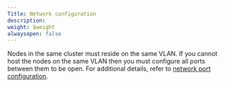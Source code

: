 ```yaml
---
Title: Network configuration
description: 
weight: $weight
alwaysopen: false
---
```

Nodes in the same cluster must reside on the same VLAN. If you cannot
host the nodes on the same VLAN then you must configure all ports
between them to be open. For additional details, refer to [network port
configuration](/rs/administering/designing-production/networking/port-configurations/).
